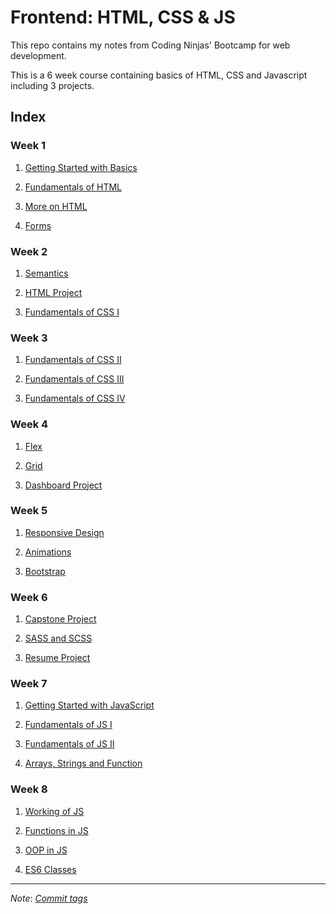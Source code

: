 # Frontend: HTML, CSS & JS

This repo contains my notes from Coding Ninjas' Bootcamp for web development.

This is a 6 week course containing basics of HTML, CSS and Javascript including
3 projects.

## Index

### Week 1

1. [Getting Started with Basics](HTML/Getting%20Started%20with%20Basics/)

2. [Fundamentals of HTML](HTML/Fundamentals%20of%20HTML/)

3. [More on HTML](HTML/More%20on%20HTML/)

4. [Forms](HTML/Forms/)

### Week 2

1. [Semantics](HTML/Semantics/)

2. [HTML Project](Projects/HTML%20Project/)

3. [Fundamentals of CSS I](CSS/Fundamentals%20of%20CSS%20I/)

### Week 3

1. [Fundamentals of CSS II](CSS/Fundamentals%20of%20CSS%20II/)

2. [Fundamentals of CSS III](CSS/Fundamentals%20of%20CSS%20III/)

3. [Fundamentals of CSS IV](Projects/Fundamentals%20of%20CSS%20IV/)

### Week 4

1. [Flex](CSS/Flex/)

2. [Grid](CSS/Grid/)

3. [Dashboard Project](Projects/Dashboard%20Project/)

### Week 5

1. [Responsive Design](Projects/Responsive%20Design/)

2. [Animations](CSS/Animations/)

3. [Bootstrap](CSS/Bootstrap/)

### Week 6

1. [Capstone Project](Projects/Capstone%20Project/)

2. [SASS and SCSS](Projects/SASS%20and%20SCSS/)

3. [Resume Project](Projects/Resume%20Project/)

### Week 7

1. [Getting Started with JavaScript](JS/Getting%20Started%20with%20JavaScript/)

2. [Fundamentals of JS I](JS/Fundamentals%20of%20JS%20I/)

3. [Fundamentals of JS II](JS/Fundamentals%20of%20JS%20II/)

4. [Arrays, Strings and Function](JS/Arrays,%20Strings%20and%20Function/)

### Week 8

1. [Working of JS](JS/Working%20of%20JS/)

2. [Functions in JS](JS/Functions%20in%20JS/)

3. [OOP in JS](JS/OOP%20in%20JS/)

4. [ES6 Classes](JS/ES6%20Classes/)

---

*Note*: [*Commit tags*](<https://bit.ly/commit-message-tags>)
